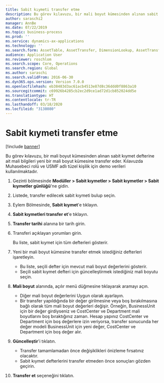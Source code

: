```yaml
---
title: Sabit kıymeti transfer etme
description: Bu görev kılavuzu, bir mali boyut kümesinden alınan sabit kıymet defterine ait mali bilgileri yeni bir mali boyut kümesine transfer eder.
author: saraschi2
manager: AnnBe
ms.date: 07/22/2019
ms.topic: business-process
ms.prod: ''
ms.service: dynamics-ax-applications
ms.technology: ''
ms.search.form: AssetTable, AssetTransfer, DimensionLookup, AssetTransferConfirmation
audience: Application User
ms.reviewer: roschlom
ms.search.scope: Core, Operations
ms.search.region: Global
ms.author: saraschi
ms.search.validFrom: 2016-06-30
ms.dyn365.ops.version: Version 7.0.0
ms.openlocfilehash: eb38483d3ac61acb4513e87d8c36ddd0f8863a10
ms.sourcegitcommit: c69926b4285cb2ec2d9ce1ad72d1cb852024dd5e
ms.translationtype: HT
ms.contentlocale: tr-TR
ms.lasthandoff: 03/18/2020
ms.locfileid: "3138080"
---
```

# <a name="transfer-a-fixed-asset"></a>Sabit kıymeti transfer etme

[!include [banner](../../includes/banner.md)]

Bu görev kılavuzu, bir mali boyut kümesinden alınan sabit kıymet defterine ait mali bilgileri yeni bir mali boyut kümesine transfer eder.  Kılavuzda Muhasebeci rolü ve USMF adlı tüzel kişilik için demo verileri kullanılmaktadır.

1. Gezinti bölmesinde **Modüller > Sabit kıymetler > Sabit kıymetler > Sabit kıymetler günlüğü**'ne gidin.
2. Listede, transfer edilecek sabit kıymeti bulup seçin.
3. Eylem Bölmesinde, **Sabit kıymet**'e tıklayın.
4. **Sabit kıymetleri transfer et**'e tıklayın.
5. **Transfer tarihi** alanına bir tarih girin.
6. Transferi açıklayan yorumları girin.
    
    Bu liste, sabit kıymet için tüm defterleri gösterir.  
7. Yeni bir mali boyut kümesine transfer etmek istediğiniz defterleri işaretleyin.
    * Bu liste, seçili defter için mevcut mali boyut değerlerini gösterir.  
    * Seçili sabit kıymet defteri için güncelleştirmek istediğiniz mali boyutu seçin.  
8. **Mali boyut** alanında, açılır menü düğmesine tıklayarak aramayı açın.
    * Diğer mali boyut değerlerini Uygun olarak ayarlayın.  
    * Bir transfer yapıldığında bir değer girilmesine veya boş bırakılmasına bağlı olarak tüm mali boyut değerleri değişir. Örneğin, BusinessUnit için bir değer girdiyseniz ve CostCenter ve Department mali boyutlarını boş bıraktığınız zaman. Hesap yapınız CostCenter ve Department için boş değerlere izin veriyorsa, transfer sonucunda her değer modeli BusinessUnit için yeni değer, CostCenter ve Department için boş değer alır.  
9. **Güncelleştir**'i tıklatın.
    * Transfer tamamlamadan önce değişiklikleri önizleme fırsatınız olacaktır.  
    * Sabit kıymet defterlerini transfer etmeden önce sonuçları gözden geçirin.  
10. **Transfer et** seçeneğini tıklatın.

